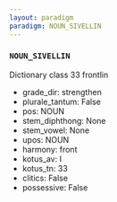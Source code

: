 ```yaml
---
layout: paradigm
paradigm: NOUN_SIVELLIN
---
```

### ` NOUN_SIVELLIN `

Dictionary class 33 frontlin
* grade_dir: strengthen
* plurale_tantum: False
* pos: NOUN
* stem_diphthong: None
* stem_vowel: None
* upos: NOUN
* harmony: front
* kotus_av: I
* kotus_tn: 33
* clitics: False
* possessive: False
